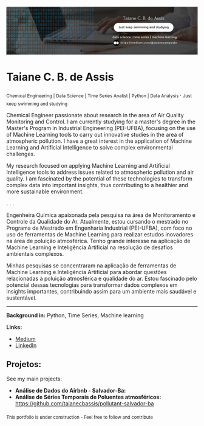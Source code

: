 ![](https://github.com/taianecbassis/projects-portfolio/blob/main/Banner_cover%20(2).png)

# Taiane C. B. de Assis
<sub> Chemical Engineering | Data Science | Time Series Analist | Python | Data Analysis  </sub>
.
<sub>  Just keep swimming and studying </sub>

Chemical Engineer passionate about research in the area of Air Quality Monitoring and Control. I am currently studying for a master's degree in the Master's Program in Industrial Engineering (PEI-UFBA), focusing on the use of Machine Learning tools to carry out innovative studies in the area of atmospheric pollution. I have a great interest in the application of Machine Learning and Artificial Intelligence to solve complex environmental challenges.

My research focused on applying Machine Learning and Artificial Intelligence tools to address issues related to atmospheric pollution and air quality. I am fascinated by the potential of these technologies to transform complex data into important insights, thus contributing to a healthier and more sustainable environment.

.
.
.

Engenheira Química apaixonada pela pesquisa na área de Monitoramento e Controle da Qualidade do Ar. Atualmente, estou cursando o mestrado no Programa de Mestrado em Engenharia Industrial (PEI-UFBA), com foco no uso de ferramentas de Machine Learning para realizar estudos inovadores na área de poluição atmosférica. Tenho grande interesse na aplicação de Machine Learning e Inteligência Artificial na resolução de desafios ambientais complexos.

Minhas pesquisas se concentraram na aplicação de ferramentas de Machine Learning e Inteligência Artificial para abordar questões relacionadas à poluição atmosférica e qualidade do ar. Estou fascinado pelo potencial dessas tecnologias para transformar dados complexos em insights importantes, contribuindo assim para um ambiente mais saudável e sustentável.

------------------------------------------------------------------------------------------------------------------------------------------

**Background in:** Python, Time Series, Machine learning

**Links:**
* [Medium](https://medium.com/@taianecamposbr)
* [LinkedIn](https://www.linkedin.com/in/taiane-c-b-de-assis-975616213/)



## Projetos:
See my main projects:

* **Análise de Dados do Airbnb - Salvador-Ba:** 
* **Análise de Séries Temporais de Poluentes atmosféricos:** https://github.com/taianecbassis/pollutant-salvador-ba

<sub>  This portfolio is under construction - Feel free to follow and contribute </sub>

